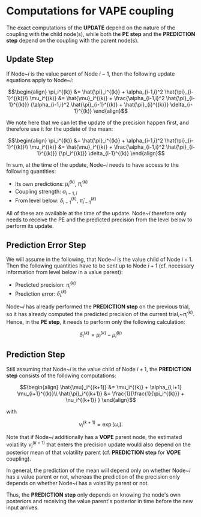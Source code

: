 # Computations for VAPE coupling

The exact computations of the **UPDATE** depend on the nature of the coupling with the child node(s), while both the **PE step** and the **PREDICTION step** depend on the coupling with the parent node(s).

## Update Step

If Node~$i$ is the value parent of Node $i-1$, then the following update equations apply to Node~$i$:



```math
\begin{align}
\pi_i^{(k)} &= \hat{\pi}_i^{(k)} + \alpha_{i-1,i}^2 \hat{\pi}_{i-1}^{(k)}\\
\mu_i^{(k)} &= \hat{\mu}_i^{(k)} + \frac{\alpha_{i-1,i}^2 \hat{\pi}_{i-1}^{(k)}} {\alpha_{i-1,i}^2 \hat{\pi}_{i-1}^{(k)} + \hat{\pi}_{i}^{(k)}} \delta_{i-1}^{(k)}
\end{align}
```

We note here that we can let the update of the precision happen first, and therefore use it for the update of the mean:

```math
\begin{align}
\pi_i^{(k)} &= \hat{\pi}_i^{(k)} + \alpha_{i-1,i}^2 \hat{\pi}_{i-1}^{(k)}\\
\mu_i^{(k)} &= \hat{\mu}_i^{(k)} + \frac{\alpha_{i-1,i}^2 \hat{\pi}_{i-1}^{(k)}} {\pi_i^{(k)}} \delta_{i-1}^{(k)}
\end{align}
```

In sum, at the time of the update, Node~$i$ needs to have access to the following quantities:

* Its own predictions: $\hat{\mu}_i^{(k)}$, $\hat{\pi}_i^{(k)}$  
* Coupling strength: $\alpha_{i-1,i}$  
* From level below: $\delta_{i-1}^{(k)}$, $\hat{\pi}_{i-1}^{(k)}$  

All of these are available at the time of the update. Node~$i$ therefore only needs to receive the PE and the predicted precision from the level below to perform its update.

## Prediction Error Step

We will assume in the following, that Node~$i$ is the value child of Node $i+1$. Then the following quantities have to be sent up to Node $i+1$ (cf. necessary information from level below in a value parent):

* Predicted precision: $\hat{\pi}_{i}^{(k)}$
* Prediction error: $\delta_{i}^{(k)}$

Node~$i$ has already performed the **PREDICTION step** on the previous trial, so it has already computed the predicted precision of the current trial,~$\hat{\pi}_{i}^{(k)}$. Hence, in the **PE step**, it needs to perform only the following calculation:
```math
\begin{equation}
\delta_i^{(k)} = \mu_i^{(k)} - \hat{\mu}_i^{(k)}
\end{equation}
```

## Prediction Step

Still assuming that Node~$i$ is the value child of Node $i+1$, the **PREDICTION step** consists of the following computations:

```math
\begin{align}
\hat{\mu}_i^{(k+1)} &= \mu_i^{(k)} + \alpha_{i,i+1} \mu_{i+1}^{(k)}\\
\hat{\pi}_i^{(k+1)} &= \frac{1}{\frac{1}{\pi_i^{(k)}} + \nu_i^{(k+1)} }
\end{align}
```

with

```math
\begin{equation}
\nu_i^{(k+1)} = \exp(\omega_i).
\end{equation}
```

Note that if Node~$i$ additionally has a **VOPE** parent node, the estimated volatility $\nu_i^{(k+1)}$ that enters the precision update would also depend on the posterior mean of that volatility parent (cf. **PREDICTION step** for **VOPE** coupling).

In general, the prediction of the mean will depend only on whether Node~$i$ has a value parent or not, whereas the prediction of the precision only depends on whether Node~$i$ has a volatility parent or not.

Thus, the **PREDICTION step** only depends on knowing the node's own posteriors and receiving the value parent's posterior in time before the new input arrives.
